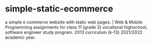 # simple-static-ecommerce
a simple e commerce website with static web pages. | Web &amp; Mobile Programming assignments for class 11 (grade 2) vocational highschool, software engineer study program. 2013 curriculum (k-13) 2021/2022 academic year.
